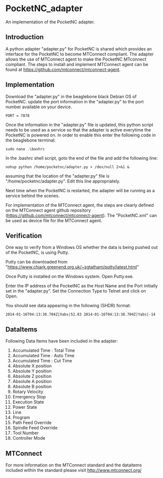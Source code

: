 # PocketNC_adapter
An implementation of the PocketNC adapter.

Introduction
------------
A python adapter "adapter.py" for PocketNC is shared which provides an interface for the PocketNC to become MTConnect compliant. The adapter allows the use of MTConnect agent to make the PocketNC MTconnect compliant. The steps to install and implement MTConnect agent can be found at https://github.com/mtconnect/mtconnect-agent.

Implementation
--------------
Download the "adapter.py" in the beaglebone black Debian OS of PocketNC. update the port information in the "adapter.py" to the port number available on your device.

`PORT = 7878`

Once the information in the "adapter.py" file is updated, this python script needs to be used as a service so that the adapter is active everytime the PocketNC is powered on. In order to enable this enter the following code in the beaglebone terminal:

`sudo nano .\bashrc`

In the .bashrc shell script, goto the end of the file and add the following line:

`nohup python /home/pocketnc/adapter.py > /dev/null 2>&1 &`

assuming that the location of the "adapter.py" file is "/home/pocketnc/adapter.py". Edit this line appropriately.

Next time when the PocketNC is restarted, the adapter will be running as a service behind the scenes.

For implementation of the MTConnect agent, the steps are clearly defined on the MTConnect agent github repository (https://github.com/mtconnect/mtconnect-agent). The "PocketNC.xml" can be used as device file for the MTConnect agent.

Verification
------------

One way to verify from a Windows OS whether the data is being pushed out of the PocketNC, is using Putty.

Putty can be downloaded from "https://www.chiark.greenend.org.uk/~sgtatham/putty/latest.html"

Once Putty is installed on the Windows system. Open Putty.exe.

Enter the IP address of the PocketNC as the Host Name and the Port initially set in the "adapter.py".
Set the Connection Type to Telnet and click on Open.

You should see data appearing in the following (SHDR) format:

`2014-01-16T04:13:38.704Z|Xabs|52.83
2014-01-16T04:13:38.704Z|Yabs|-14`

DataItems
---------
Following Data Items have been included in the adapter:

1.  Accumulated Time : Total Time
2.  Accumulated Time : Auto Time
3.  Accumulated Time : Cut Time
4.  Absolute X position
5.  Absolute Y position
6.  Absolute Z position
7.  Absolute A position
8.  Absolute B position
9.  Rotary Velocity 
10. Emergency Stop
11. Execution State
12. Power State
13. Line
14. Program
15. Path Feed Override
16. Spindle Feed Override
17. Tool Number
18. Controller Mode

MTConnect
---------
For more information on the MTConnect standard and the dataitems included within the standard please visit
http://www.mtconnect.org/
